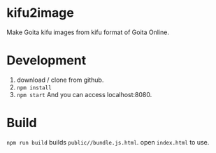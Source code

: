 # kifu2image
Make Goita kifu images from kifu format of Goita Online.

# Development
1. download / clone from github.
1. ```npm install```
1. ```npm start```
And you can access localhost:8080.

# Build
```npm run build``` builds ```public//bundle.js.html```.
open ```index.html``` to use.